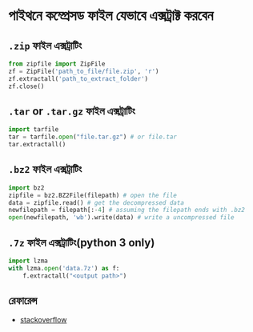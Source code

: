 # পাইথনে কম্প্রেসড ফাইল যেভাবে এক্সট্রাক্ট করবেন

## `.zip` ফাইল এক্সট্রাটিং

```py
from zipfile import ZipFile
zf = ZipFile('path_to_file/file.zip', 'r')
zf.extractall('path_to_extract_folder')
zf.close()

```

## `.tar` or `.tar.gz` ফাইল এক্সট্রাটিং

```py
import tarfile
tar = tarfile.open("file.tar.gz") # or file.tar
tar.extractall()

```

## `.bz2` ফাইল এক্সট্রাটিং

```py
import bz2
zipfile = bz2.BZ2File(filepath) # open the file
data = zipfile.read() # get the decompressed data
newfilepath = filepath[:-4] # assuming the filepath ends with .bz2
open(newfilepath, 'wb').write(data) # write a uncompressed file

```

## `.7z` ফাইল এক্সট্রাটিং(python 3 only)

```py
import lzma
with lzma.open('data.7z') as f:
    f.extractall("<output path>")

```

## রেফারেন্স
* [stackoverflow](stackoverflow.com)
